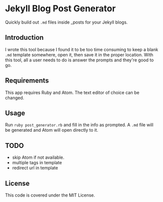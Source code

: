 # Jekyll Blog Post Generator
Quickly build out `.md` files inside _posts for your Jekyll blogs.

## Introduction

I wrote this tool because I found it to be too time consuming to keep a blank `.md` template somewhere, open it, then 
save it in the proper location. With this tool, all a user needs to do is answer the prompts and they're good to go.

## Requirements

This app requires Ruby and Atom. The text editor of choice can be changed. 

## Usage

Run `ruby post_generator.rb` and fill in the info as prompted. A `.md` file will be generated and Atom will open 
directly to it.

## TODO

- skip Atom if not available.
- multiple tags in template
- redirect url in template

## License

This code is covered under the MIT License. 